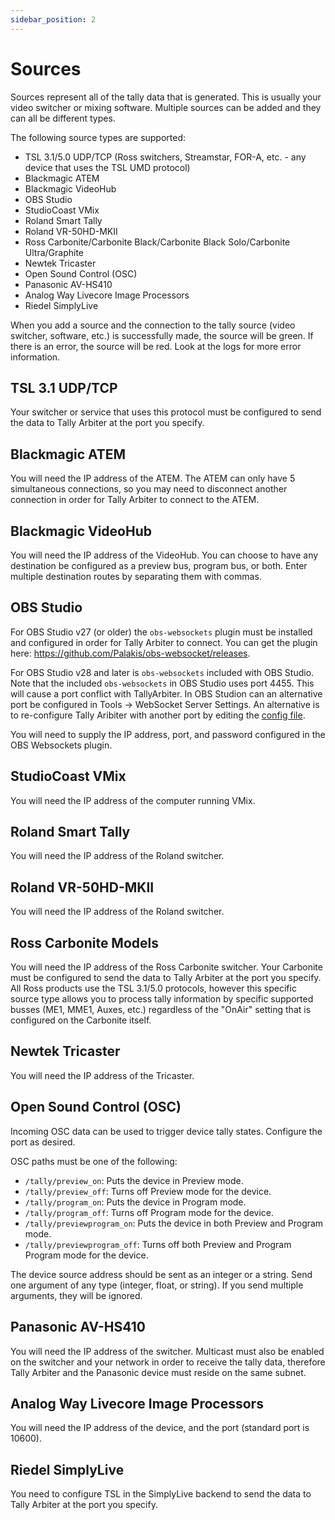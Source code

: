 ```yaml
---
sidebar_position: 2
---
```


# Sources
Sources represent all of the tally data that is generated. This is usually your video switcher or mixing software. Multiple sources can be added and they can all be different types.

The following source types are supported:
* TSL 3.1/5.0 UDP/TCP (Ross switchers, Streamstar, FOR-A, etc. - any device that uses the TSL UMD protocol)
* Blackmagic ATEM
* Blackmagic VideoHub
* OBS Studio
* StudioCoast VMix
* Roland Smart Tally
* Roland VR-50HD-MKII
* Ross Carbonite/Carbonite Black/Carbonite Black Solo/Carbonite Ultra/Graphite
* Newtek Tricaster
* Open Sound Control (OSC)
* Panasonic AV-HS410
* Analog Way Livecore Image Processors
* Riedel SimplyLive

When you add a source and the connection to the tally source (video switcher, software, etc.) is successfully made, the source will be green. If there is an error, the source will be red. Look at the logs for more error information.

## TSL 3.1 UDP/TCP
Your switcher or service that uses this protocol must be configured to send the data to Tally Arbiter at the port you specify.

## Blackmagic ATEM
You will need the IP address of the ATEM. The ATEM can only have 5 simultaneous connections, so you may need to disconnect another connection in order for Tally Arbiter to connect to the ATEM.

## Blackmagic VideoHub
You will need the IP address of the VideoHub. You can choose to have any destination be configured as a preview bus, program bus, or both. Enter multiple destination routes by separating them with commas.

## OBS Studio
For OBS Studio v27 (or older) the `obs-websockets` plugin must be installed and configured in order for Tally Arbiter to connect. You can get the plugin here: https://github.com/Palakis/obs-websocket/releases.

For OBS Studio v28 and later is `obs-websockets` included with OBS Studio. Note that the included `obs-websockets` in OBS Studio uses port 4455. This will cause a port conflict with TallyArbiter. In OBS Studion can an alternative port be configured in Tools -> WebSocket Server Settings. An alternative is to re-configure Tally Aribiter with another port by editing the [config file](../../usage/control-interface.md).

You will need to supply the IP address, port, and password configured in the OBS Websockets plugin.

## StudioCoast VMix
You will need the IP address of the computer running VMix.

## Roland Smart Tally
You will need the IP address of the Roland switcher.

## Roland VR-50HD-MKII
You will need the IP address of the Roland switcher.

## Ross Carbonite Models
You will need the IP address of the Ross Carbonite switcher. Your Carbonite must be configured to send the data to Tally Arbiter at the port you specify. All Ross products use the TSL 3.1/5.0 protocols, however this specific source type allows you to process tally information by specific supported busses (ME1, MME1, Auxes, etc.) regardless of the "OnAir" setting that is configured on the Carbonite itself.

## Newtek Tricaster
You will need the IP address of the Tricaster.

## Open Sound Control (OSC)
Incoming OSC data can be used to trigger device tally states. Configure the port as desired.

OSC paths must be one of the following:
* `/tally/preview_on`: Puts the device in Preview mode.
* `/tally/preview_off`: Turns off Preview mode for the device.
* `/tally/program_on`: Puts the device in Program mode.
* `/tally/program_off`: Turns off Program mode for the device.
* `/tally/previewprogram_on`: Puts the device in both Preview and Program mode.
* `/tally/previewprogram_off`: Turns off both Preview and Program Program mode for the device.

The device source address should be sent as an integer or a string. Send one argument of any type (integer, float, or string). If you send multiple arguments, they will be ignored.

## Panasonic AV-HS410
You will need the IP address of the switcher. Multicast must also be enabled on the switcher and your network in order to receive the tally data, therefore Tally Arbiter and the Panasonic device must reside on the same subnet.

## Analog Way Livecore Image Processors
You will need the IP address of the device, and the port (standard port is 10600).

## Riedel SimplyLive
You need to configure TSL in the SimplyLive backend to send the data to Tally Arbiter at the port you specify.
